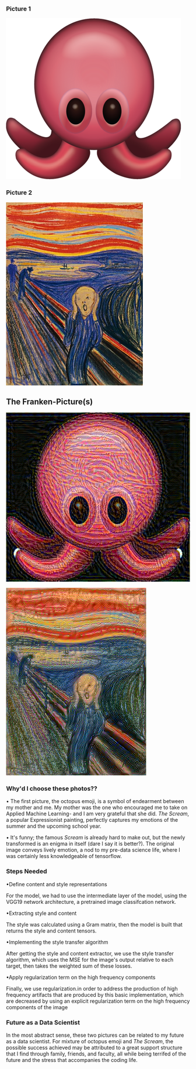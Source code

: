 ### Picture 1 
![img_56.png](img_56.png)

### Picture 2 

![img_57.png](img_57.png)



## The Franken-Picture(s)
![img_55.png](img_55.png)

![img_58.png](img_58.png)

### Why'd I choose these photos??

• The first picture, the octopus emoji, is a symbol of endearment between my mother and me. My mother was the one who encouraged me to take on Applied Machine Learning- and I am very grateful that she did. _The Scream_, a popular Expressionist painting, perfectly captures my emotions of the summer and the upcoming school year. 

• It's funny; the famous _Scream_ is already hard to make out, but the newly transformed is an enigma in itself (dare I say it is better?). The original image conveys lively emotion, a nod to my pre-data science life, where I was certainly less knowledgeable of tensorflow. 


### Steps Needed
•Define content and style representations

For the model, we had to use the intermediate layer of the model, using the VGG19 network architecture, a pretrained image classifcation network. 

•Extracting style and content

The style was calculated using a Gram matrix, then the model is built that returns the style and content tensors.

•Implementing the style transfer algorithm

After getting the style and content extractor, we use the style transfer algorithm, which uses the MSE for the image's output relative to each target, then takes the weighted sum of these losses. 

•Apply regularization term on the high frequency components

Finally, we use regularization.in order to address the production of high frequency artifacts that are produced by this basic implementation, which are decreased by using an explicit regularization term on the high frequency components of the image


### Future as a Data Scientist

In the most abstract sense, these two pictures can be related to my future as a data scientist. For mixture of octopus emoji and _The Scream_, the possible success achieved may be attributed to a great support structure that I find through family, friends, and faculty, all while being terrifed of the future and the stress that accompanies the coding life. 
